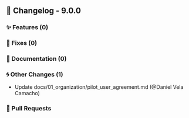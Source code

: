## 🚀 Changelog - 9.0.0

### ✨ Features (0)

### 🐛 Fixes (0)

### 📖 Documentation (0)

### 🌀 Other Changes (1)
- Update docs/01_organization/pilot_user_agreement.md (@Daniel Vela Camacho)
### 🔗 Pull Requests

